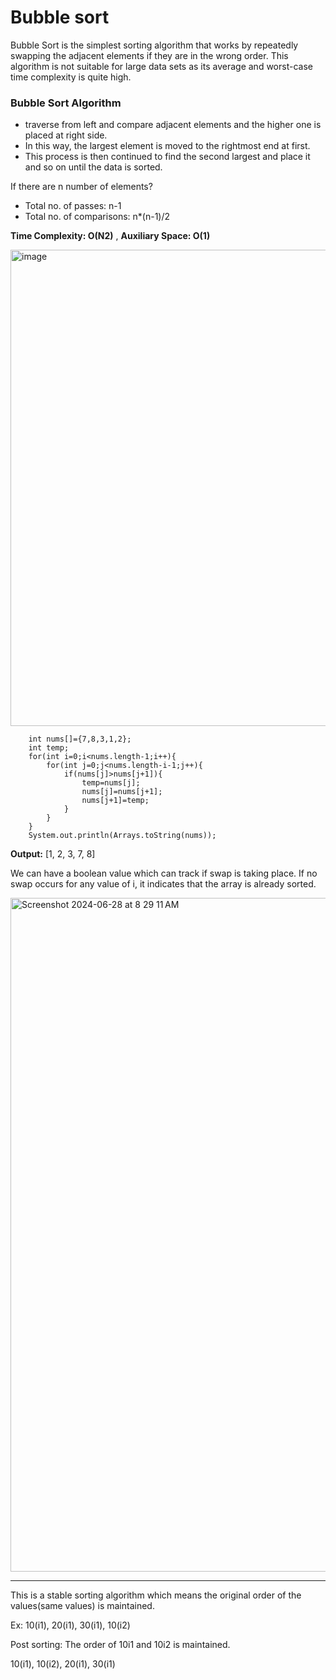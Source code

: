 # Bubble sort

Bubble Sort is the simplest sorting algorithm that works by repeatedly swapping the adjacent elements if they are in the wrong order. This algorithm is not suitable for large data sets as its average and worst-case time complexity is quite high.

### Bubble Sort Algorithm
  * traverse from left and compare adjacent elements and the higher one is placed at right side. 
  * In this way, the largest element is moved to the rightmost end at first. 
  * This process is then continued to find the second largest and place it and so on until the data is sorted.
    
  If there are n number of elements?
  
   * Total no. of passes: n-1
   * Total no. of comparisons: n*(n-1)/2

  **Time Complexity: O(N2)** , 
  **Auxiliary Space: O(1)**

  <img width="762" alt="image" src="https://github.com/Malobika8/GitDemo/assets/111234135/e4d78484-a687-49c2-96de-733ced095892">

        int nums[]={7,8,3,1,2};
        int temp;
        for(int i=0;i<nums.length-1;i++){
            for(int j=0;j<nums.length-i-1;j++){
                if(nums[j]>nums[j+1]){
                    temp=nums[j];
                    nums[j]=nums[j+1];
                    nums[j+1]=temp;
                }
            }
        }
        System.out.println(Arrays.toString(nums));

  **Output:** [1, 2, 3, 7, 8]

  We can have a boolean value which can track if swap is taking place. If no swap occurs for any value of i, it indicates that the array is 
  already sorted.

  <img width="1078" alt="Screenshot 2024-06-28 at 8 29 11 AM" src="https://github.com/Malobika8/All-In-One/assets/111234135/b19a908f-c8c5-4b38-a219-641f8bb66ab0">

  ---------------
  
  This is a stable sorting algorithm which means the original order of the values(same values) is maintained.

  Ex: 10(i1), 20(i1), 30(i1), 10(i2)

  Post sorting: The order of 10i1 and 10i2 is maintained.

  10(i1), 10(i2), 20(i1), 30(i1)

